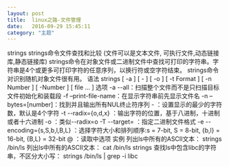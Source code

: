 ```yaml
---
layout: post
title:  linux之路-文件管理
date:   2016-09-29 15:45:11
category: "主题"
---
```

 strings strings命令文件查找和比较 (文件可以是文本文件, 可执行文件,动态链接库,静态链接库)
 strings命令在对象文件或二进制文件中查找可打印的字符串。字符串是4个或更多可打印字符的任意序列，以换行符或空字符结束。
 strings命令对识别随机对象文件很有用。 
  语法 strings [ -a ] [ - ] [ -o ] [ -t Format ] [ -n Number ] [ -Number ] [ file ... ] 
  选项 
    -a --all：扫描整个文件而不是只扫描目标文件初始化和装载段 
    -f –print-file-name：在显示字符串前先显示文件名 
    -n –bytes=[number]：找到并且输出所有NUL终止符序列
    - ：设置显示的最少的字符数，默认是4个字符
    -t --radix={o,d,x} ：输出字符的位置，基于八进制，十进制或者十六进制 
    -o ：类似--radix=o
    -T --target= ：指定二进制文件格式 
    -e --encoding={s,S,b,l,B,L} ：选择字符大小和排列顺序:s = 7-bit, S = 8-bit, {b,l} = 16-bit, {B,L} = 32-bit
    @ ：读取中选项
    实例
    列出ls中所有的ASCII文本： 
    strings /bin/ls
    列出ls中所有的ASCII文本：
    cat /bin/ls strings 
    查找ls中包含libc的字符串，不区分大小写：
    strings /bin/ls | grep -i libc
